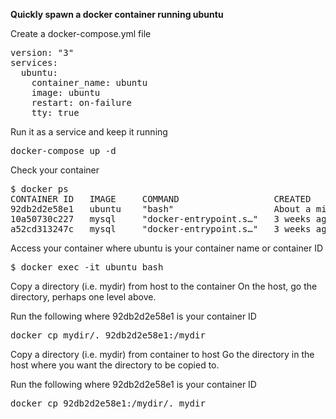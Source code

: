 <b>Quickly spawn a docker container running ubuntu</b>

Create a docker-compose.yml file
<pre>
version: "3"
services:
  ubuntu:
    container_name: ubuntu
    image: ubuntu
    restart: on-failure
    tty: true
</pre>

Run it as a service and keep it running
<pre>
docker-compose up -d
</pre>

Check your container
<pre>
$ docker ps
CONTAINER ID   IMAGE     COMMAND                  CREATED              STATUS              PORTS                               NAMES
92db2d2e58e1   ubuntu    "bash"                   About a minute ago   Up About a minute                                       ubuntu
10a50730c227   mysql     "docker-entrypoint.s…"   3 weeks ago          Up About an hour    33060/tcp, 0.0.0.0:3308->3306/tcp   database-db-1
a52cd313247c   mysql     "docker-entrypoint.s…"   3 weeks ago          Up About an hour    33060/tcp, 0.0.0.0:3307->3306/tcp   weddapp-db-1
</pre>

Access your container where ubuntu is your container name or container ID
<pre>
$ docker exec -it ubuntu bash
</pre>

Copy a directory (i.e. mydir) from host to the container
On the host, go the directory, perhaps one level above.

Run the following where 92db2d2e58e1 is your container ID
<pre>
docker cp mydir/. 92db2d2e58e1:/mydir
</pre>


Copy a directory (i.e. mydir) from container to host
Go the directory in the host where you want the directory to be copied to.

Run the following where 92db2d2e58e1 is your container ID
<pre>
docker cp 92db2d2e58e1:/mydir/. mydir
</pre>
